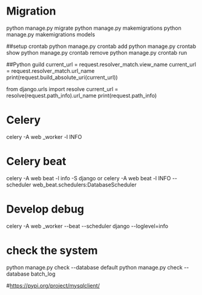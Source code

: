 # Migration 
python manage.py migrate
python manage.py makemigrations
python manage.py makemigrations models 

##setup crontab
python manage.py crontab add
python manage.py crontab show
python manage.py crontab remove
python manage.py crontab run <ID of crontab>



##Python guild
current_url = request.resolver_match.view_name
current_url = request.resolver_match.url_name
print(request.build_absolute_uri(current_url))

from django.urls import resolve
current_url = resolve(request.path_info).url_name
print(request.path_info)


# Celery
celery -A web _worker -l INFO
# Celery beat
celery -A web beat -l info -S django
or
celery -A web beat -l INFO --scheduler web_beat.schedulers:DatabaseScheduler

# Develop debug
celery -A web _worker --beat --scheduler django --loglevel=info


# check the system 
python manage.py check --database default
python manage.py check --database batch_log

#https://pypi.org/project/mysqlclient/